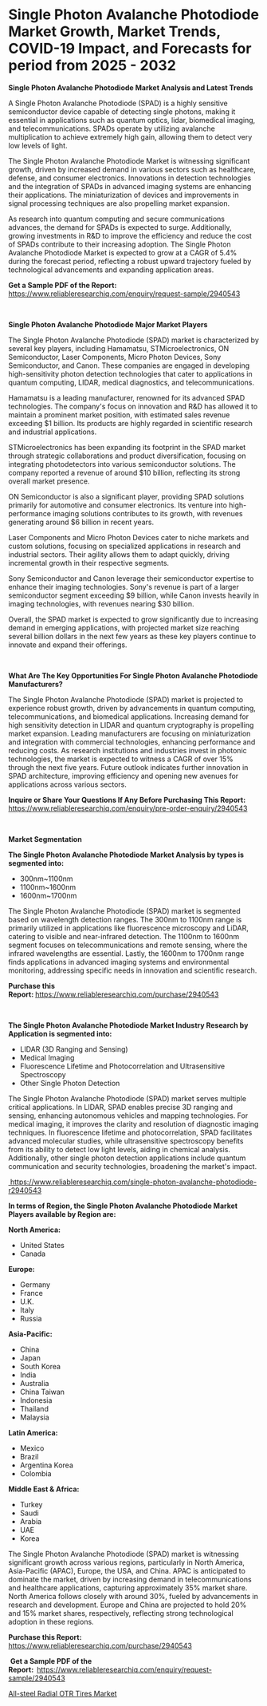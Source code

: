 <p><h1>Single Photon Avalanche Photodiode Market Growth, Market Trends, COVID-19 Impact, and Forecasts for period from 2025 - 2032</h1></p><p><strong>Single Photon Avalanche Photodiode Market Analysis and Latest Trends</strong></p>
<p><p>A Single Photon Avalanche Photodiode (SPAD) is a highly sensitive semiconductor device capable of detecting single photons, making it essential in applications such as quantum optics, lidar, biomedical imaging, and telecommunications. SPADs operate by utilizing avalanche multiplication to achieve extremely high gain, allowing them to detect very low levels of light.</p><p>The Single Photon Avalanche Photodiode Market is witnessing significant growth, driven by increased demand in various sectors such as healthcare, defense, and consumer electronics. Innovations in detection technologies and the integration of SPADs in advanced imaging systems are enhancing their applications. The miniaturization of devices and improvements in signal processing techniques are also propelling market expansion. </p><p>As research into quantum computing and secure communications advances, the demand for SPADs is expected to surge. Additionally, growing investments in R&D to improve the efficiency and reduce the cost of SPADs contribute to their increasing adoption. The Single Photon Avalanche Photodiode Market is expected to grow at a CAGR of 5.4% during the forecast period, reflecting a robust upward trajectory fueled by technological advancements and expanding application areas.</p></p>
<p><strong>Get a Sample PDF of the Report:&nbsp;</strong> <a href="https://www.reliableresearchiq.com/enquiry/request-sample/2940543?utm_campaign=2238&utm_medium=2&utm_source=Github&utm_content=ia&utm_term=15032025&utm_id=single-photon-avalanche-photodiode">https://www.reliableresearchiq.com/enquiry/request-sample/2940543</a></p>
<p>&nbsp;</p>
<p><strong>Single Photon Avalanche Photodiode Major Market Players</strong></p>
<p><p>The Single Photon Avalanche Photodiode (SPAD) market is characterized by several key players, including Hamamatsu, STMicroelectronics, ON Semiconductor, Laser Components, Micro Photon Devices, Sony Semiconductor, and Canon. These companies are engaged in developing high-sensitivity photon detection technologies that cater to applications in quantum computing, LIDAR, medical diagnostics, and telecommunications.</p><p>Hamamatsu is a leading manufacturer, renowned for its advanced SPAD technologies. The company's focus on innovation and R&D has allowed it to maintain a prominent market position, with estimated sales revenue exceeding $1 billion. Its products are highly regarded in scientific research and industrial applications.</p><p>STMicroelectronics has been expanding its footprint in the SPAD market through strategic collaborations and product diversification, focusing on integrating photodetectors into various semiconductor solutions. The company reported a revenue of around $10 billion, reflecting its strong overall market presence.</p><p>ON Semiconductor is also a significant player, providing SPAD solutions primarily for automotive and consumer electronics. Its venture into high-performance imaging solutions contributes to its growth, with revenues generating around $6 billion in recent years.</p><p>Laser Components and Micro Photon Devices cater to niche markets and custom solutions, focusing on specialized applications in research and industrial sectors. Their agility allows them to adapt quickly, driving incremental growth in their respective segments.</p><p>Sony Semiconductor and Canon leverage their semiconductor expertise to enhance their imaging technologies. Sony's revenue is part of a larger semiconductor segment exceeding $9 billion, while Canon invests heavily in imaging technologies, with revenues nearing $30 billion.</p><p>Overall, the SPAD market is expected to grow significantly due to increasing demand in emerging applications, with projected market size reaching several billion dollars in the next few years as these key players continue to innovate and expand their offerings.</p></p>
<p>&nbsp;</p>
<p><strong>What Are The Key Opportunities For Single Photon Avalanche Photodiode Manufacturers?</strong></p>
<p><p>The Single Photon Avalanche Photodiode (SPAD) market is projected to experience robust growth, driven by advancements in quantum computing, telecommunications, and biomedical applications. Increasing demand for high sensitivity detection in LIDAR and quantum cryptography is propelling market expansion. Leading manufacturers are focusing on miniaturization and integration with commercial technologies, enhancing performance and reducing costs. As research institutions and industries invest in photonic technologies, the market is expected to witness a CAGR of over 15% through the next five years. Future outlook indicates further innovation in SPAD architecture, improving efficiency and opening new avenues for applications across various sectors.</p></p>
<p><strong>Inquire or Share Your Questions If Any Before Purchasing This Report:</strong> <a href="https://www.reliableresearchiq.com/enquiry/pre-order-enquiry/2940543?utm_campaign=2238&utm_medium=2&utm_source=Github&utm_content=ia&utm_term=15032025&utm_id=single-photon-avalanche-photodiode">https://www.reliableresearchiq.com/enquiry/pre-order-enquiry/2940543</a></p>
<p>&nbsp;</p>
<p><strong>Market Segmentation</strong></p>
<p><strong>The Single Photon Avalanche Photodiode Market Analysis by types is segmented into:</strong></p>
<p><ul><li>300nm~1100nm</li><li>1100nm~1600nm</li><li>1600nm~1700nm</li></ul></p>
<p><p>The Single Photon Avalanche Photodiode (SPAD) market is segmented based on wavelength detection ranges. The 300nm to 1100nm range is primarily utilized in applications like fluorescence microscopy and LiDAR, catering to visible and near-infrared detection. The 1100nm to 1600nm segment focuses on telecommunications and remote sensing, where the infrared wavelengths are essential. Lastly, the 1600nm to 1700nm range finds applications in advanced imaging systems and environmental monitoring, addressing specific needs in innovation and scientific research.</p></p>
<p><strong>Purchase this Report:&nbsp;</strong><a href="https://www.reliableresearchiq.com/purchase/2940543?utm_campaign=2238&utm_medium=2&utm_source=Github&utm_content=ia&utm_term=15032025&utm_id=single-photon-avalanche-photodiode">https://www.reliableresearchiq.com/purchase/2940543</a></p>
<p>&nbsp;</p>
<p><strong>The Single Photon Avalanche Photodiode Market Industry Research by Application is segmented into:</strong></p>
<p><ul><li>LIDAR (3D Ranging and Sensing)</li><li>Medical Imaging</li><li>Fluorescence Lifetime and Photocorrelation and Ultrasensitive Spectroscopy</li><li>Other Single Photon Detection</li></ul></p>
<p><p>The Single Photon Avalanche Photodiode (SPAD) market serves multiple critical applications. In LIDAR, SPAD enables precise 3D ranging and sensing, enhancing autonomous vehicles and mapping technologies. For medical imaging, it improves the clarity and resolution of diagnostic imaging techniques. In fluorescence lifetime and photocorrelation, SPAD facilitates advanced molecular studies, while ultrasensitive spectroscopy benefits from its ability to detect low light levels, aiding in chemical analysis. Additionally, other single photon detection applications include quantum communication and security technologies, broadening the market's impact.</p></p>
<p><a href="https://www.reliableresearchiq.com/single-photon-avalanche-photodiode-r2940543?utm_campaign=2238&utm_medium=2&utm_source=Github&utm_content=ia&utm_term=15032025&utm_id=single-photon-avalanche-photodiode">&nbsp;https://www.reliableresearchiq.com/single-photon-avalanche-photodiode-r2940543</a></p>
<p><strong>In terms of Region, the Single Photon Avalanche Photodiode Market Players available by Region are:</strong></p>
<p>
    <p> <strong> North America: </strong>
        <ul>
            <li>United States</li>
            <li>Canada</li>
        </ul>
        </p> 
    <p> <strong> Europe: </strong>
        <ul>
            <li>Germany</li>
            <li>France</li>
            <li>U.K.</li>
            <li>Italy</li>
            <li>Russia</li>
        </ul>
        </p> 
    <p> <strong> Asia-Pacific: </strong>
        <ul>
            <li>China</li>
            <li>Japan</li>
            <li>South Korea</li>
            <li>India</li>
            <li>Australia</li>
            <li>China Taiwan</li>
            <li>Indonesia</li>
            <li>Thailand</li>
            <li>Malaysia</li>
        </ul>
        </p> 
    <p> <strong> Latin America: </strong>
        <ul>
            <li>Mexico</li>
            <li>Brazil</li>
            <li>Argentina Korea</li>
            <li>Colombia</li>
        </ul>
        </p> 
    <p> <strong> Middle East & Africa: </strong>
        <ul>
            <li>Turkey</li>
            <li>Saudi</li>
            <li>Arabia</li>
            <li>UAE</li>
            <li>Korea</li>
        </ul>
    </p>
    </p>
<p><p>The Single Photon Avalanche Photodiode (SPAD) market is witnessing significant growth across various regions, particularly in North America, Asia-Pacific (APAC), Europe, the USA, and China. APAC is anticipated to dominate the market, driven by increasing demand in telecommunications and healthcare applications, capturing approximately 35% market share. North America follows closely with around 30%, fueled by advancements in research and development. Europe and China are projected to hold 20% and 15% market shares, respectively, reflecting strong technological adoption in these regions.</p></p>
<p><strong>Purchase this Report: </strong><a href="https://www.reliableresearchiq.com/purchase/2940543?utm_campaign=2238&utm_medium=2&utm_source=Github&utm_content=ia&utm_term=15032025&utm_id=single-photon-avalanche-photodiode">https://www.reliableresearchiq.com/purchase/2940543</a></p>
<p>&nbsp;<strong>Get a Sample PDF of the Report:&nbsp;&nbsp;</strong><a href="https://www.reliableresearchiq.com/enquiry/request-sample/2940543?utm_campaign=2238&utm_medium=2&utm_source=Github&utm_content=ia&utm_term=15032025&utm_id=single-photon-avalanche-photodiode">https://www.reliableresearchiq.com/enquiry/request-sample/2940543</a></p>
<p><strong></strong></p>
<p><p><a href="https://github.com/SanjidaMahmud54/Market-Research-Report-List-1/blob/main/all-steel-radial-otr-tires-market.md?utm_campaign=2238&utm_medium=2&utm_source=Github&utm_content=ia&utm_term=15032025&utm_id=single-photon-avalanche-photodiode">All-steel Radial OTR Tires Market</a></p></p>